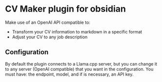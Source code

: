 # CV Maker plugin for obsidian

Make use of an OpenAI API compatible to:

- Transform your CV information to markdown in a specific format
- Adjust your CV to any job description

## Configuration

By default the plugin connects to a Llama.cpp server, but you can change it
to any server (OpenAI compatible) that you want in the configuration.
You must have: the endpoint, model, and if is necessary, an API key.
